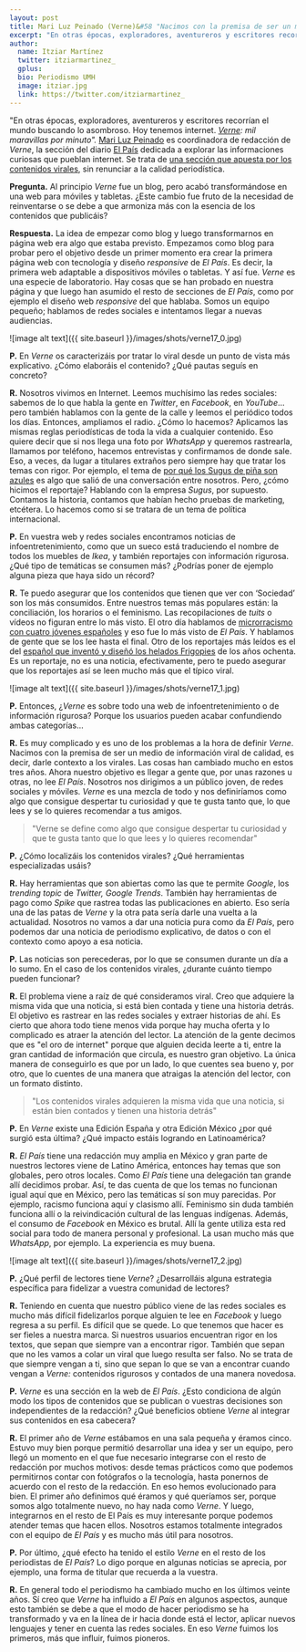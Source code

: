 ```yaml
---
layout: post
title: Mari Luz Peinado (Verne)&#58 "Nacimos con la premisa de ser un medio de información viral de calidad en El País"
excerpt: "En otras épocas, exploradores, aventureros y escritores recorrían el mundo buscando lo asombroso. Hoy tenemos internet. Verne: mil maravillas por minuto. Mari Luz Peinado es coordinadora de redacción de Verne, la sección del diario El País dedicada a explorar las informaciones curiosas que pueblan internet. Se trata de una sección que apuesta por los contenidos virales, sin renunciar a la calidad periodística."
author:
  name: Itziar Martínez
  twitter: itziarmartinez_
  gplus:  
  bio: Periodismo UMH
  image: itziar.jpg
  link: https://twitter.com/itziarmartinez_
---
```

"En otras épocas, exploradores, aventureros y escritores recorrían el mundo buscando lo asombroso. Hoy tenemos internet. *[Verne](https://verne.elpais.com/verne/2016/02/10/articulo/1455114499_340783.html): mil maravillas por minuto".* [Mari Luz Peinado](https://twitter.com/mluzpeinado) es coordinadora de redacción de *Verne*, la sección del diario [El País](https://elpais.com/) dedicada a explorar las informaciones curiosas que pueblan internet. Se trata de [una sección que apuesta por los contenidos virales](http://mip.umh.es/blog/2016/12/11/lucia-gonzalez-verne-periodismo-viral/), sin renunciar a la calidad periodística.

**Pregunta.** Al principio *Verne* fue un blog, pero acabó transformándose en una web para móviles y tabletas. ¿Este cambio fue fruto de la necesidad de reinventarse o se debe a que armoniza más con la esencia de los contenidos que publicáis?

**Respuesta.** La idea de empezar como blog y luego transformarnos en página web era algo que estaba previsto. Empezamos como blog para probar pero el objetivo desde un primer momento era crear la primera página web con tecnología y diseño *responsive* de *El País*. Es decir, la primera web adaptable a dispositivos móviles o tabletas. Y así fue. *Verne* es una especie de laboratorio. Hay cosas que se han probado en nuestra página y que luego han asumido el resto de secciones de *El País*, como por ejemplo el diseño web *responsive* del que hablaba. Somos un equipo pequeño; hablamos de redes sociales e intentamos llegar a nuevas audiencias. 

![image alt text]({{ site.baseurl }}/images/shots/verne17_0.jpg)

**P.** En *Verne* os caracterizáis por tratar lo viral desde un punto de vista más explicativo. ¿Cómo elaboráis el contenido? ¿Qué pautas seguís en concreto?

**R.** Nosotros vivimos en Internet. Leemos muchísimo las redes sociales: sabemos de lo que habla la gente en *Twitter*, en *Facebook*, en *YouTube*… pero también hablamos con la gente de la calle y leemos el periódico todos los días. Entonces, ampliamos el radio. ¿Cómo lo hacemos? Aplicamos las mismas reglas periodísticas de toda la vida a cualquier contenido. Eso quiere decir que si nos llega una foto por *WhatsApp* y queremos rastrearla, llamamos por teléfono, hacemos entrevistas y confirmamos de donde sale. Eso, a veces, da lugar a titulares extraños pero siempre hay que tratar los temas con rigor. Por ejemplo, el tema de [por qué los Sugus de piña son azules](https://verne.elpais.com/verne/2016/02/10/articulo/1455114499_340783.html) es algo que salió de una conversación entre nosotros. Pero, ¿cómo hicimos el reportaje? Hablando con la empresa *Sugus*, por supuesto. Contamos la historia, contamos que habían hecho pruebas de marketing, etcétera. Lo hacemos como si se tratara de un tema de política internacional. 

**P.** En vuestra web y redes sociales encontramos noticias de infoentretenimiento, como que un sueco está traduciendo el nombre de todos los muebles de *Ikea*, y también  reportajes con información rigurosa. ¿Qué tipo de temáticas se consumen más? ¿Podrías poner de ejemplo alguna pieza que haya sido un récord?

**R.** Te puedo asegurar que los contenidos que tienen que ver con ‘Sociedad’ son los más consumidos. Entre nuestros temas más populares están: la conciliación, los horarios o el feminismo. Las recopilaciones de *tuits* o vídeos no figuran entre lo más visto. El otro día hablamos de [microrracismo con cuatro jóvenes españoles](https://verne.elpais.com/verne/2017/09/19/articulo/1505807589_910685.html) y eso fue lo más visto de *El País*. Y hablamos de gente que se los lee hasta el final. Otro de los reportajes más leídos es el del [español que inventó y diseñó los helados Frigopies](https://verne.elpais.com/verne/2017/07/06/articulo/1499326164_567700.html) de los años ochenta. Es un reportaje, no es una noticia, efectivamente, pero te puedo asegurar que los reportajes así se leen mucho más que el típico viral.

![image alt text]({{ site.baseurl }}/images/shots/verne17_1.jpg)

**P.** Entonces, ¿*Verne* es sobre todo una web de infoentretenimiento o de información rigurosa? Porque los usuarios pueden acabar confundiendo ambas categorías…

**R.** Es muy complicado y es uno de los problemas a la hora de definir *Verne*. Nacimos con la premisa de ser un medio de información viral de calidad, es decir, darle contexto a los virales. Las cosas han cambiado mucho en estos tres años. Ahora nuestro objetivo es llegar a gente que, por unas razones u otras, no lee *El País*. Nosotros nos dirigimos a un público joven, de redes sociales y móviles. *Verne* es una mezcla de todo y nos definiríamos como algo que consigue despertar tu curiosidad y que te gusta tanto que, lo que lees y se lo quieres recomendar a tus amigos. 

> "Verne se define como algo que consigue despertar tu curiosidad y que te gusta tanto que lo que lees y lo quieres recomendar"

**P.** ¿Cómo localizáis los contenidos virales? ¿Qué herramientas especializadas usáis?

**R.** Hay herramientas que son abiertas como las que te permite *Google*, los *trending topic* de *Twitter, Google Trends*. También hay herramientas de pago como *Spike* que rastrea todas las publicaciones en abierto. Eso sería una de las patas de *Verne* y la otra pata sería darle una vuelta a la actualidad. Nosotros no vamos a dar una noticia pura como da *El País*, pero podemos dar una noticia de periodismo explicativo, de datos o con el contexto como apoyo a esa noticia.

**P.** Las noticias son perecederas, por lo que se consumen durante un día a lo sumo. En el caso de los contenidos virales, ¿durante cuánto tiempo pueden funcionar?

**R.** El problema viene a raíz de qué consideramos viral. Creo que adquiere la misma vida que una noticia, si está bien contada y tiene una historia detrás. El objetivo es rastrear en las redes sociales y extraer historias de ahí. Es cierto que ahora todo tiene menos vida porque hay mucha oferta y lo complicado es atraer la atención del lector. La atención de la gente decimos que es "el oro de internet" porque que alguien decida leerte a ti, entre la gran cantidad de información que circula, es nuestro gran objetivo. La única manera de conseguirlo es que por un lado, lo que cuentes sea bueno y, por otro, que lo cuentes de una manera que atraigas la atención del lector, con un formato distinto. 

>"Los contenidos virales adquieren la misma vida que una noticia, si están bien contados y tienen una historia detrás"

**P.** En *Verne* existe una Edición España y otra Edición México ¿por qué surgió esta última? ¿Qué impacto estáis logrando en Latinoamérica?

**R.** *El País* tiene una redacción muy amplia en México y gran parte de nuestros lectores viene de Latino América, entonces hay temas que son globales, pero otros locales. Como *El País* tiene una delegación tan grande allí decidimos probar. Así, te das cuenta de que los temas no funcionan igual aquí que en México, pero las temáticas sí son muy parecidas. Por ejemplo, racismo funciona aquí y clasismo allí. Feminismo sin duda también funciona allí o la reivindicación cultural de las lenguas indígenas. Además, el consumo de *Facebook* en México es brutal. Allí la gente utiliza esta red social para todo de manera personal y profesional. La usan mucho más que *WhatsApp*, por ejemplo. La experiencia es muy buena.

![image alt text]({{ site.baseurl }}/images/shots/verne17_2.jpg)

**P.** ¿Qué perfil de lectores tiene *Verne*? ¿Desarrolláis alguna estrategia específica para fidelizar a vuestra comunidad de lectores?

**R.** Teniendo en cuenta que nuestro público viene de las redes sociales es mucho más difícil fidelizarlos porque alguien te lee en *Facebook* y luego regresa a su perfil. Es difícil que se quede. Lo que tenemos que hacer es ser fieles a nuestra marca. Si nuestros usuarios encuentran rigor en los textos, que sepan que siempre van a encontrar rigor. También que sepan que no les vamos a colar un viral que luego resulta ser falso. No se trata de que siempre vengan a ti, sino que sepan lo que se van a encontrar cuando vengan a *Verne:* contenidos rigurosos y contados de una manera novedosa. 

**P.** *Verne* es una sección en la web de *El País*. ¿Esto condiciona de algún modo los tipos de contenidos que se publican o vuestras decisiones son independientes de la redacción? ¿Qué beneficios obtiene *Verne* al integrar sus contenidos en esa cabecera?

**R.** El primer año de *Verne* estábamos en una sala pequeña y éramos cinco. Estuvo muy bien porque permitió desarrollar una idea y ser un equipo, pero llegó un momento en el que fue necesario integrarse con el resto de  redacción por muchos motivos: desde temas prácticos como que podemos permitirnos contar con fotógrafos o la tecnología, hasta ponernos de acuerdo con el resto de la redacción. En eso hemos evolucionado para bien. El primer año definimos qué éramos y qué queríamos ser, porque somos algo totalmente nuevo, no hay nada como *Verne*. Y luego, integrarnos en el resto de El País es muy interesante porque podemos atender temas que hacen ellos. Nosotros estamos totalmente integrados con el equipo de *El País* y es mucho más útil para nosotros.

**P.** Por último, ¿qué efecto ha tenido el estilo *Verne* en el resto de los periodistas de *El País*? Lo digo porque en algunas noticias se aprecia, por ejemplo, una forma de titular que recuerda a la vuestra.

**R.** En general todo el periodismo ha cambiado mucho en los últimos veinte años. Sí creo que *Verne* ha influido a *El País* en algunos aspectos, aunque esto también se debe a que el modo de hacer periodismo se ha transformado y va en la línea de ir hacia donde está el lector, aplicar nuevos lenguajes y tener en cuenta las redes sociales. En eso *Verne* fuimos los primeros, más que influir, fuimos pioneros. 